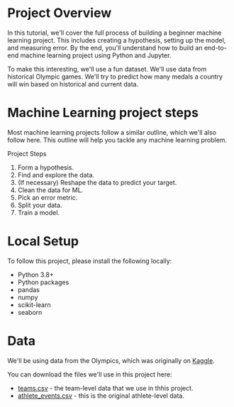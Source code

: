 # Project Overview

In this tutorial, we'll cover the full process of building a beginner machine learning project. This includes creating a hypothesis, setting up the model, and measuring error. By the end, you'll understand how to build an end-to-end machine learning project using Python and Jupyter.

To make this interesting, we'll use a fun dataset. We'll use data from historical Olympic games. We'll try to predict how many medals a country will win based on historical and current data.


# Machine Learning project steps


Most machine learning projects follow a similar outline, which we'll also follow here. This outline will help you tackle any machine learning problem.

Project Steps

1. Form a hypothesis.
2. Find and explore the data.
3. (If necessary) Reshape the data to predict your target.
4. Clean the data for ML.
5. Pick an error metric.
6. Split your data.
7. Train a model.
   



# Local Setup

To follow this project, please install the following locally:

- Python 3.8+
- Python packages
- pandas
- numpy
- scikit-learn
- seaborn


# Data

We'll be using data from the Olympics, which was originally on [Kaggle](https://www.kaggle.com/datasets/heesoo37/120-years-of-olympic-history-athletes-and-results).

You can download the files we'll use in this project here:
- [teams.csv](teams.csv) - the team-level data that we use in thhis project.
- [athlete_events.csv](athlete_events.csv) - this is the original athlete-level data.
